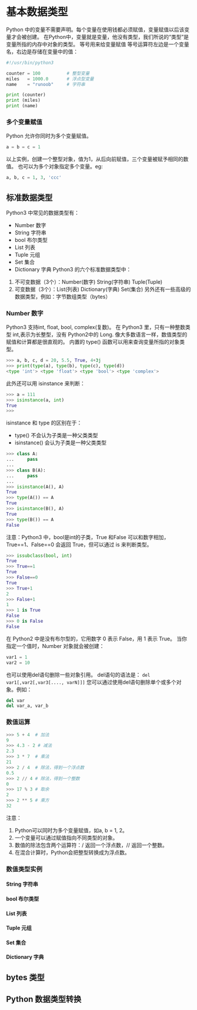 # 基本数据类型
Python 中的变量不需要声明。每个变量在使用钱都必须赋值，变量赋值以后该变量才会被创建。
在Python中，变量就是变量，他没有类型，我们所说的“类型”是变量所指的内存中对象的类型。
等号用来给变量赋值
等号运算符左边是一个变量名，右边是存储在变量中的值：
```py
#!/usr/bin/python3

counter = 100          # 整型变量
miles   = 1000.0       # 浮点型变量
name    = "runoob"     # 字符串

print (counter)
print (miles)
print (name)
```
### 多个变量赋值
Python 允许你同时为多个变量赋值。
```py
a = b = c = 1
```
以上实例，创建一个整型对象，值为1，从后向前赋值，三个变量被赋予相同的数值。
也可以为多个对象指定多个变量。eg:
```py
a, b, c = 1, 3, 'ccc'

```

## 标准数据类型
Python3 中常见的数据类型有：
- Number 数字
- String 字符串
- bool 布尔类型
- List 列表
- Tuple 元组
- Set 集合
- Dictionary 字典
Python3 的六个标准数据类型中：
1. 不可变数据（3个）：Number(数字) String(字符串) Tuple(Tuple)
2. 可变数据（3个）：List(列表) Dictionary(字典) Set(集合)
另外还有一些高级的数据类型，例如：字节数组类型（bytes）
### Number 数字
Python3 支持int, float, bool, complex(复数)。
在 Python3 里，只有一种整数类型 int,表示为长整型，没有 Python2中的 Long.
像大多数语言一样，数值类型的赋值和计算都是很直观的。
内置的 type() 函数可以用来查询变量所指的对象类型。
```py 
>>> a, b, c, d = 20, 5.5, True, 4+3j
>>> print(type(a), type(b), type(c), type(d))
<type 'int'> <type 'float'> <type 'bool'> <type 'complex'>
```
此外还可以用 isinstance 来判断：
```py
>>> a = 111
>>> isinstance(a, int)
True
>>>
```
isinstance 和 type 的区别在于：
- type() 不会认为子类是一种父类类型
- isinstance() 会认为子类是一种父类类型
```py
>>> class A:
...     pass
... 
>>> class B(A):
...     pass
... 
>>> isinstance(A(), A)
True
>>> type(A()) == A 
True
>>> isinstance(B(), A)
True
>>> type(B()) == A
False
```
注意：Python3 中，bool是int的子类，True 和False 可以和数字相加，True==1、False==0 会返回 True，但可以通过 is 来判断类型。
```py
>>> issubclass(bool, int) 
True
>>> True==1
True
>>> False==0
True
>>> True+1
2
>>> False+1
1
>>> 1 is True
False
>>> 0 is False
False
```
在 Python2 中是没有布尔型的，它用数字 0 表示 False，用 1 表示 True。
当你指定一个值时，Number 对象就会被创建：
```py
var1 = 1
var2 = 10
```
也可以使用del语句删除一些对象引用。
del语句的语法是：
`del var1[,var2[,var3[...., varN]]]`
您可以通过使用del语句删除单个或多个对象。例如：
```py
del var
del var_a, var_b
```
### 数值运算
```py
>>> 5 + 4  # 加法
9
>>> 4.3 - 2 # 减法
2.3
>>> 3 * 7  # 乘法
21
>>> 2 / 4  # 除法，得到一个浮点数
0.5
>>> 2 // 4 # 除法，得到一个整数
0
>>> 17 % 3 # 取余
2
>>> 2 ** 5 # 乘方
32
```
注意：
1. Python可以同时为多个变量赋值，如a, b = 1, 2。
2. 一个变量可以通过赋值指向不同类型的对象。
3. 数值的除法包含两个运算符：/ 返回一个浮点数，// 返回一个整数。
4. 在混合计算时，Python会把整型转换成为浮点数。

### 数值类型实例

#### String 字符串

#### bool 布尔类型

#### List 列表

#### Tuple 元组

#### Set 集合

#### Dictionary 字典

## bytes 类型

## Python 数据类型转换



